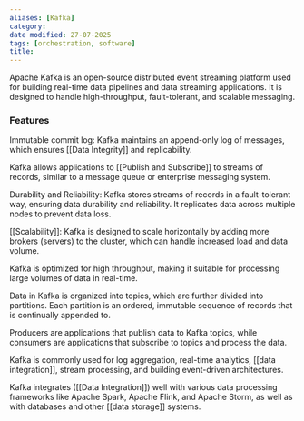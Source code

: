 ```yaml
---
aliases: [Kafka]
category:
date modified: 27-07-2025
tags: [orchestration, software]
title: 
---
```

Apache Kafka is an open-source distributed event streaming platform used for building real-time data pipelines and data streaming applications. It is designed to handle high-throughput, fault-tolerant, and scalable messaging. 

### Features

Immutable commit log: Kafka maintains an append-only log of messages, which ensures [[Data Integrity]] and replicability.

Kafka allows applications to [[Publish and Subscribe]] to streams of records, similar to a message queue or enterprise messaging system.

Durability and Reliability: Kafka stores streams of records in a fault-tolerant way, ensuring data durability and reliability. It replicates data across multiple nodes to prevent data loss.

[[Scalability]]: Kafka is designed to scale horizontally by adding more brokers (servers) to the cluster, which can handle increased load and data volume.

Kafka is optimized for high throughput, making it suitable for processing large volumes of data in real-time.

Data in Kafka is organized into topics, which are further divided into partitions. Each partition is an ordered, immutable sequence of records that is continually appended to.

Producers are applications that publish data to Kafka topics, while consumers are applications that subscribe to topics and process the data.

Kafka is commonly used for log aggregation, real-time analytics, [[data integration]], stream processing, and building event-driven architectures.

Kafka integrates ([[Data Integration]]) well with various data processing frameworks like Apache Spark, Apache Flink, and Apache Storm, as well as with databases and other [[data storage]] systems.
